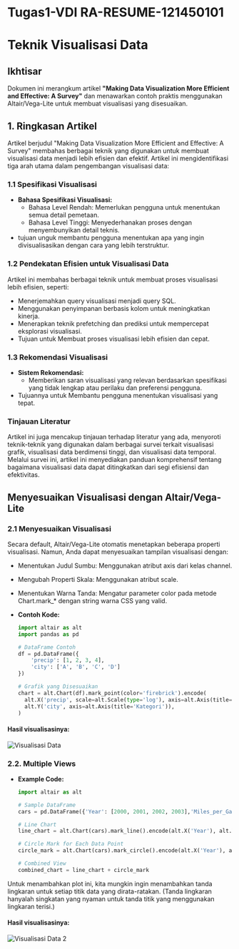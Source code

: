 # Tugas1-VDI RA-RESUME-121450101

# Teknik Visualisasi Data

## Ikhtisar
Dokumen ini merangkum artikel **"Making Data Visualization More Efficient and Effective: A Survey"** dan menawarkan contoh praktis menggunakan Altair/Vega-Lite untuk membuat visualisasi yang disesuaikan.

## 1. Ringkasan Artikel

Artikel berjudul "Making Data Visualization More Efficient and Effective: A Survey" membahas berbagai teknik yang digunakan untuk membuat visualisasi data menjadi lebih efisien dan efektif. Artikel ini mengidentifikasi tiga arah utama dalam pengembangan visualisasi data:

### 1.1 Spesifikasi Visualisasi

- **Bahasa Spesifikasi Visualisasi:**
  - Bahasa Level Rendah: Memerlukan pengguna untuk menentukan semua detail pemetaan.
  - Bahasa Level Tinggi: Menyederhanakan proses dengan menyembunyikan detail teknis.
- tujuan unguk membantu pengguna menentukan apa yang ingin divisualisasikan dengan cara yang lebih terstruktur.

### 1.2 Pendekatan Efisien untuk Visualisasi Data

Artikel ini membahas berbagai teknik untuk membuat proses visualisasi lebih efisien, seperti:
  - Menerjemahkan query visualisasi menjadi query SQL.
  - Menggunakan penyimpanan berbasis kolom untuk meningkatkan kinerja.
  - Menerapkan teknik prefetching dan prediksi untuk mempercepat eksplorasi visualisasi.
- Tujuan untuk Membuat proses visualisasi lebih efisien dan cepat.

### 1.3 Rekomendasi Visualisasi

- **Sistem Rekomendasi:**
  - Memberikan saran visualisasi yang relevan berdasarkan spesifikasi yang tidak lengkap atau perilaku dan preferensi pengguna.
- Tujuannya untuk Membantu pengguna menentukan visualisasi yang tepat.

### Tinjauan Literatur

Artikel ini juga mencakup tinjauan terhadap literatur yang ada, menyoroti teknik-teknik yang digunakan dalam berbagai survei terkait visualisasi grafik, visualisasi data berdimensi tinggi, dan visualisasi data temporal. Melalui survei ini, artikel ini menyediakan panduan komprehensif tentang bagaimana visualisasi data dapat ditingkatkan dari segi efisiensi dan efektivitas.


## Menyesuaikan Visualisasi dengan Altair/Vega-Lite

### 2.1 Menyesuaikan Visualisasi
Secara default, Altair/Vega-Lite otomatis menetapkan beberapa properti visualisasi. Namun, Anda dapat menyesuaikan tampilan visualisasi dengan:

- Menentukan Judul Sumbu: Menggunakan atribut axis dari kelas channel.
- Mengubah Properti Skala: Menggunakan atribut scale.
- Menentukan Warna Tanda: Mengatur parameter color pada metode Chart.mark_* dengan string warna CSS yang valid.

- **Contoh Kode:**
  ```python
  import altair as alt
  import pandas as pd

  # DataFrame Contoh
  df = pd.DataFrame({
      'precip': [1, 2, 3, 4],
      'city': ['A', 'B', 'C', 'D']
  })

  # Grafik yang Disesuaikan
  chart = alt.Chart(df).mark_point(color='firebrick').encode(
    alt.X('precip', scale=alt.Scale(type='log'), axis=alt.Axis(title='Nilai Log-Scaled')),
    alt.Y('city', axis=alt.Axis(title='Kategori')),
  )

#### Hasil visualisasinya:
![Visualisasi Data](https://github.com/nadiaftryani/Tugas-1-VDI-RESUME/blob/main/visualization.png)


### 2.2. Multiple Views

- **Example Code:**
  ```python
  import altair as alt

  # Sample DataFrame
  cars = pd.DataFrame({'Year': [2000, 2001, 2002, 2003],'Miles_per_Gallon': [30, 32, 34, 33]})

  # Line Chart
  line_chart = alt.Chart(cars).mark_line().encode(alt.X('Year'), alt.Y('average(Miles_per_Gallon)'))

  # Circle Mark for Each Data Point
  circle_mark = alt.Chart(cars).mark_circle().encode(alt.X('Year'), alt.Y('average(Miles_per_Gallon)'))

  # Combined View
  combined_chart = line_chart + circle_mark

Untuk menambahkan plot ini, kita mungkin ingin menambahkan tanda lingkaran untuk setiap titik data yang dirata-ratakan. (Tanda lingkaran hanyalah singkatan yang nyaman untuk tanda titik yang menggunakan lingkaran terisi.)

#### Hasil visualisasinya:
![Visualisasi Data 2](https://github.com/nadiaftryani/Tugas-1-VDI-RESUME/blob/main/visualization2.png)
